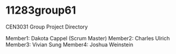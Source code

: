 # 11283group61
CEN3031 Group Project Directory

Member1: Dakota Cappel (Scrum Master)
Member2: Charles Ulrich
Member3: Vivian Sung
Member4: Joshua Weinstein
